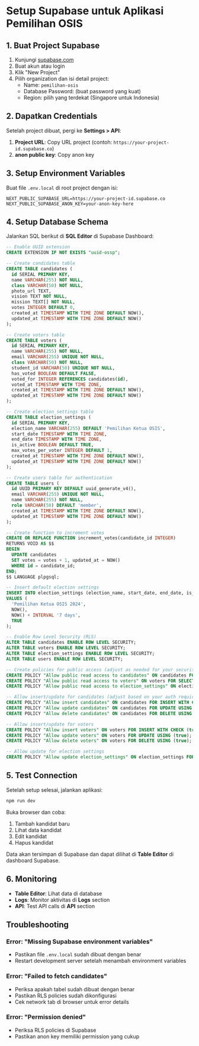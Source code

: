 # Setup Supabase untuk Aplikasi Pemilihan OSIS

## 1. Buat Project Supabase

1. Kunjungi [supabase.com](https://supabase.com)
2. Buat akun atau login
3. Klik "New Project"
4. Pilih organization dan isi detail project:
   - Name: `pemilihan-osis`
   - Database Password: (buat password yang kuat)
   - Region: pilih yang terdekat (Singapore untuk Indonesia)

## 2. Dapatkan Credentials

Setelah project dibuat, pergi ke **Settings > API**:

1. **Project URL**: Copy URL project (contoh: `https://your-project-id.supabase.co`)
2. **anon public key**: Copy anon key

## 3. Setup Environment Variables

Buat file `.env.local` di root project dengan isi:

```env
NEXT_PUBLIC_SUPABASE_URL=https://your-project-id.supabase.co
NEXT_PUBLIC_SUPABASE_ANON_KEY=your-anon-key-here
```

## 4. Setup Database Schema

Jalankan SQL berikut di **SQL Editor** di Supabase Dashboard:

```sql
-- Enable UUID extension
CREATE EXTENSION IF NOT EXISTS "uuid-ossp";

-- Create candidates table
CREATE TABLE candidates (
  id SERIAL PRIMARY KEY,
  name VARCHAR(255) NOT NULL,
  class VARCHAR(50) NOT NULL,
  photo_url TEXT,
  vision TEXT NOT NULL,
  mission TEXT[] NOT NULL,
  votes INTEGER DEFAULT 0,
  created_at TIMESTAMP WITH TIME ZONE DEFAULT NOW(),
  updated_at TIMESTAMP WITH TIME ZONE DEFAULT NOW()
);

-- Create voters table
CREATE TABLE voters (
  id SERIAL PRIMARY KEY,
  name VARCHAR(255) NOT NULL,
  email VARCHAR(255) UNIQUE NOT NULL,
  class VARCHAR(50) NOT NULL,
  student_id VARCHAR(50) UNIQUE NOT NULL,
  has_voted BOOLEAN DEFAULT FALSE,
  voted_for INTEGER REFERENCES candidates(id),
  voted_at TIMESTAMP WITH TIME ZONE,
  created_at TIMESTAMP WITH TIME ZONE DEFAULT NOW(),
  updated_at TIMESTAMP WITH TIME ZONE DEFAULT NOW()
);

-- Create election_settings table
CREATE TABLE election_settings (
  id SERIAL PRIMARY KEY,
  election_name VARCHAR(255) DEFAULT 'Pemilihan Ketua OSIS',
  start_date TIMESTAMP WITH TIME ZONE,
  end_date TIMESTAMP WITH TIME ZONE,
  is_active BOOLEAN DEFAULT TRUE,
  max_votes_per_voter INTEGER DEFAULT 1,
  created_at TIMESTAMP WITH TIME ZONE DEFAULT NOW(),
  updated_at TIMESTAMP WITH TIME ZONE DEFAULT NOW()
);

-- Create users table for authentication
CREATE TABLE users (
  id UUID PRIMARY KEY DEFAULT uuid_generate_v4(),
  email VARCHAR(255) UNIQUE NOT NULL,
  name VARCHAR(255) NOT NULL,
  role VARCHAR(50) DEFAULT 'member',
  created_at TIMESTAMP WITH TIME ZONE DEFAULT NOW(),
  updated_at TIMESTAMP WITH TIME ZONE DEFAULT NOW()
);

-- Create function to increment votes
CREATE OR REPLACE FUNCTION increment_votes(candidate_id INTEGER)
RETURNS VOID AS $$
BEGIN
  UPDATE candidates 
  SET votes = votes + 1, updated_at = NOW()
  WHERE id = candidate_id;
END;
$$ LANGUAGE plpgsql;

-- Insert default election settings
INSERT INTO election_settings (election_name, start_date, end_date, is_active) 
VALUES (
  'Pemilihan Ketua OSIS 2024',
  NOW(),
  NOW() + INTERVAL '7 days',
  TRUE
);

-- Enable Row Level Security (RLS)
ALTER TABLE candidates ENABLE ROW LEVEL SECURITY;
ALTER TABLE voters ENABLE ROW LEVEL SECURITY;
ALTER TABLE election_settings ENABLE ROW LEVEL SECURITY;
ALTER TABLE users ENABLE ROW LEVEL SECURITY;

-- Create policies for public access (adjust as needed for your security requirements)
CREATE POLICY "Allow public read access to candidates" ON candidates FOR SELECT USING (true);
CREATE POLICY "Allow public read access to voters" ON voters FOR SELECT USING (true);
CREATE POLICY "Allow public read access to election_settings" ON election_settings FOR SELECT USING (true);

-- Allow insert/update for candidates (adjust based on your auth requirements)
CREATE POLICY "Allow insert candidates" ON candidates FOR INSERT WITH CHECK (true);
CREATE POLICY "Allow update candidates" ON candidates FOR UPDATE USING (true);
CREATE POLICY "Allow delete candidates" ON candidates FOR DELETE USING (true);

-- Allow insert/update for voters
CREATE POLICY "Allow insert voters" ON voters FOR INSERT WITH CHECK (true);
CREATE POLICY "Allow update voters" ON voters FOR UPDATE USING (true);
CREATE POLICY "Allow delete voters" ON voters FOR DELETE USING (true);

-- Allow update for election settings
CREATE POLICY "Allow update election_settings" ON election_settings FOR UPDATE USING (true);
```

## 5. Test Connection

Setelah setup selesai, jalankan aplikasi:

```bash
npm run dev
```

Buka browser dan coba:
1. Tambah kandidat baru
2. Lihat data kandidat
3. Edit kandidat
4. Hapus kandidat

Data akan tersimpan di Supabase dan dapat dilihat di **Table Editor** di dashboard Supabase.

## 6. Monitoring

- **Table Editor**: Lihat data di database
- **Logs**: Monitor aktivitas di **Logs** section
- **API**: Test API calls di **API** section

## Troubleshooting

### Error: "Missing Supabase environment variables"
- Pastikan file `.env.local` sudah dibuat dengan benar
- Restart development server setelah menambah environment variables

### Error: "Failed to fetch candidates"
- Periksa apakah tabel sudah dibuat dengan benar
- Pastikan RLS policies sudah dikonfigurasi
- Cek network tab di browser untuk error details

### Error: "Permission denied"
- Periksa RLS policies di Supabase
- Pastikan anon key memiliki permission yang cukup






























